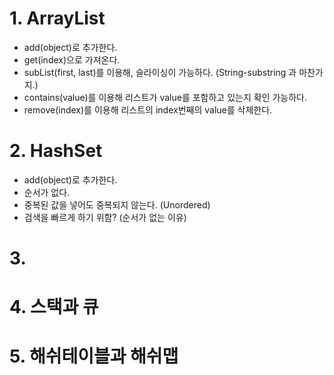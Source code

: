 # 1. ArrayList
- add(object)로 추가한다.
- get(index)으로 가져온다.
- subList(first, last)를 이용해, 슬라이싱이 가능하다. (String-substring 과 마찬가지.)
- contains(value)를 이용해 리스트가 value를 포함하고 있는지 확인 가능하다.
- remove(index)를 이용해 리스트의 index번째의 value를 삭제한다.

# 2. HashSet
- add(object)로 추가한다.
- 순서가 없다. 
- 중복된 값을 넣어도 중복되지 않는다. (Unordered)
- 검색을 빠르게 하기 위함? (순서가 없는 이유)

# 3. 

# 4. 스택과 큐

# 5. 해쉬테이블과 해쉬맵